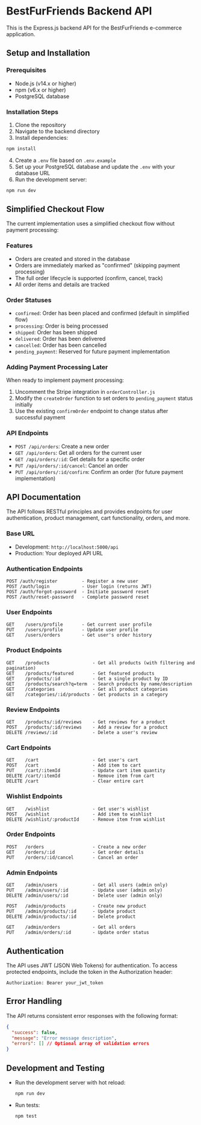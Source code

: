 # BestFurFriends Backend API

This is the Express.js backend API for the BestFurFriends e-commerce application.

## Setup and Installation

### Prerequisites

- Node.js (v14.x or higher)
- npm (v6.x or higher)
- PostgreSQL database

### Installation Steps

1. Clone the repository
2. Navigate to the backend directory
3. Install dependencies:

```bash
npm install
```

4. Create a `.env` file based on `.env.example`
5. Set up your PostgreSQL database and update the `.env` with your database URL
6. Run the development server:

```bash
npm run dev
```

## Simplified Checkout Flow

The current implementation uses a simplified checkout flow without payment processing:

### Features

- Orders are created and stored in the database
- Orders are immediately marked as "confirmed" (skipping payment processing)
- The full order lifecycle is supported (confirm, cancel, track)
- All order items and details are tracked

### Order Statuses

- `confirmed`: Order has been placed and confirmed (default in simplified flow)
- `processing`: Order is being processed
- `shipped`: Order has been shipped
- `delivered`: Order has been delivered
- `cancelled`: Order has been cancelled
- `pending_payment`: Reserved for future payment implementation

### Adding Payment Processing Later

When ready to implement payment processing:

1. Uncomment the Stripe integration in `orderController.js`
2. Modify the `createOrder` function to set orders to `pending_payment` status initially
3. Use the existing `confirmOrder` endpoint to change status after successful payment

### API Endpoints

- `POST /api/orders`: Create a new order
- `GET /api/orders`: Get all orders for the current user
- `GET /api/orders/:id`: Get details for a specific order
- `PUT /api/orders/:id/cancel`: Cancel an order
- `PUT /api/orders/:id/confirm`: Confirm an order (for future payment implementation)

## API Documentation

The API follows RESTful principles and provides endpoints for user authentication, product management, cart functionality, orders, and more.

### Base URL

- Development: `http://localhost:5000/api`
- Production: Your deployed API URL

### Authentication Endpoints

```
POST /auth/register         - Register a new user
POST /auth/login            - User login (returns JWT)
POST /auth/forgot-password  - Initiate password reset
POST /auth/reset-password   - Complete password reset
```

### User Endpoints

```
GET    /users/profile       - Get current user profile
PUT    /users/profile       - Update user profile
GET    /users/orders        - Get user's order history
```

### Product Endpoints

```
GET    /products                - Get all products (with filtering and pagination)
GET    /products/featured       - Get featured products
GET    /products/:id            - Get a single product by ID
GET    /products/search?q=term  - Search products by name/description
GET    /categories              - Get all product categories
GET    /categories/:id/products - Get products in a category
```

### Review Endpoints

```
GET    /products/:id/reviews    - Get reviews for a product
POST   /products/:id/reviews    - Add a review for a product
DELETE /reviews/:id             - Delete a user's review
```

### Cart Endpoints

```
GET    /cart                    - Get user's cart
POST   /cart                    - Add item to cart
PUT    /cart/:itemId            - Update cart item quantity
DELETE /cart/:itemId            - Remove item from cart
DELETE /cart                    - Clear entire cart
```

### Wishlist Endpoints

```
GET    /wishlist                - Get user's wishlist
POST   /wishlist                - Add item to wishlist
DELETE /wishlist/:productId     - Remove item from wishlist
```

### Order Endpoints

```
POST   /orders                  - Create a new order
GET    /orders/:id              - Get order details
PUT    /orders/:id/cancel       - Cancel an order
```

### Admin Endpoints

```
GET    /admin/users             - Get all users (admin only)
PUT    /admin/users/:id         - Update user (admin only)
DELETE /admin/users/:id         - Delete user (admin only)

POST   /admin/products          - Create new product
PUT    /admin/products/:id      - Update product
DELETE /admin/products/:id      - Delete product

GET    /admin/orders            - Get all orders
PUT    /admin/orders/:id        - Update order status
```

## Authentication

The API uses JWT (JSON Web Tokens) for authentication. To access protected endpoints, include the token in the Authorization header:

```
Authorization: Bearer your_jwt_token
```

## Error Handling

The API returns consistent error responses with the following format:

```json
{
  "success": false,
  "message": "Error message description",
  "errors": [] // Optional array of validation errors
}
```

## Development and Testing

- Run the development server with hot reload:

  ```bash
  npm run dev
  ```

- Run tests:
  ```bash
  npm test
  ```
